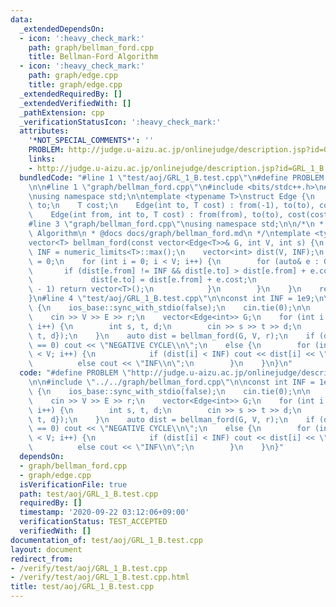 ```yaml
---
data:
  _extendedDependsOn:
  - icon: ':heavy_check_mark:'
    path: graph/bellman_ford.cpp
    title: Bellman-Ford Algorithm
  - icon: ':heavy_check_mark:'
    path: graph/edge.cpp
    title: graph/edge.cpp
  _extendedRequiredBy: []
  _extendedVerifiedWith: []
  _pathExtension: cpp
  _verificationStatusIcon: ':heavy_check_mark:'
  attributes:
    '*NOT_SPECIAL_COMMENTS*': ''
    PROBLEM: http://judge.u-aizu.ac.jp/onlinejudge/description.jsp?id=GRL_1_B
    links:
    - http://judge.u-aizu.ac.jp/onlinejudge/description.jsp?id=GRL_1_B
  bundledCode: "#line 1 \"test/aoj/GRL_1_B.test.cpp\"\n#define PROBLEM \"http://judge.u-aizu.ac.jp/onlinejudge/description.jsp?id=GRL_1_B\"\
    \n\n#line 1 \"graph/bellman_ford.cpp\"\n#include <bits/stdc++.h>\n#line 2 \"graph/edge.cpp\"\
    \nusing namespace std;\n\ntemplate <typename T>\nstruct Edge {\n    int from,\
    \ to;\n    T cost;\n    Edge(int to, T cost) : from(-1), to(to), cost(cost) {}\n\
    \    Edge(int from, int to, T cost) : from(from), to(to), cost(cost) {}\n};\n\
    #line 3 \"graph/bellman_ford.cpp\"\nusing namespace std;\n\n/*\n * @brief Bellman-Ford\
    \ Algorithm\n * @docs docs/graph/bellman_ford.md\n */\ntemplate <typename T>\n\
    vector<T> bellman_ford(const vector<Edge<T>>& G, int V, int s) {\n    const auto\
    \ INF = numeric_limits<T>::max();\n    vector<int> dist(V, INF);\n    dist[s]\
    \ = 0;\n    for (int i = 0; i < V; i++) {\n        for (auto& e : G) {\n     \
    \       if (dist[e.from] != INF && dist[e.to] > dist[e.from] + e.cost) {\n   \
    \             dist[e.to] = dist[e.from] + e.cost;\n                if (i == V\
    \ - 1) return vector<T>();\n            }\n        }\n    }\n    return dist;\n\
    }\n#line 4 \"test/aoj/GRL_1_B.test.cpp\"\n\nconst int INF = 1e9;\n\nint main()\
    \ {\n    ios_base::sync_with_stdio(false);\n    cin.tie(0);\n\n    int V, E, r;\n\
    \    cin >> V >> E >> r;\n    vector<Edge<int>> G;\n    for (int i = 0; i < E;\
    \ i++) {\n        int s, t, d;\n        cin >> s >> t >> d;\n        G.push_back({s,\
    \ t, d});\n    }\n    auto dist = bellman_ford(G, V, r);\n    if (dist.size()\
    \ == 0) cout << \"NEGATIVE CYCLE\\n\";\n    else {\n        for (int i = 0; i\
    \ < V; i++) {\n            if (dist[i] < INF) cout << dist[i] << \"\\n\";\n  \
    \          else cout << \"INF\\n\";\n        }\n    }\n}\n"
  code: "#define PROBLEM \"http://judge.u-aizu.ac.jp/onlinejudge/description.jsp?id=GRL_1_B\"\
    \n\n#include \"../../graph/bellman_ford.cpp\"\n\nconst int INF = 1e9;\n\nint main()\
    \ {\n    ios_base::sync_with_stdio(false);\n    cin.tie(0);\n\n    int V, E, r;\n\
    \    cin >> V >> E >> r;\n    vector<Edge<int>> G;\n    for (int i = 0; i < E;\
    \ i++) {\n        int s, t, d;\n        cin >> s >> t >> d;\n        G.push_back({s,\
    \ t, d});\n    }\n    auto dist = bellman_ford(G, V, r);\n    if (dist.size()\
    \ == 0) cout << \"NEGATIVE CYCLE\\n\";\n    else {\n        for (int i = 0; i\
    \ < V; i++) {\n            if (dist[i] < INF) cout << dist[i] << \"\\n\";\n  \
    \          else cout << \"INF\\n\";\n        }\n    }\n}"
  dependsOn:
  - graph/bellman_ford.cpp
  - graph/edge.cpp
  isVerificationFile: true
  path: test/aoj/GRL_1_B.test.cpp
  requiredBy: []
  timestamp: '2020-09-22 03:12:06+09:00'
  verificationStatus: TEST_ACCEPTED
  verifiedWith: []
documentation_of: test/aoj/GRL_1_B.test.cpp
layout: document
redirect_from:
- /verify/test/aoj/GRL_1_B.test.cpp
- /verify/test/aoj/GRL_1_B.test.cpp.html
title: test/aoj/GRL_1_B.test.cpp
---
```

